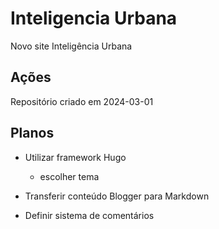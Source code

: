 # Inteligencia Urbana

Novo site Inteligência Urbana

## Ações

Repositório criado em 2024-03-01

## Planos

- Utilizar framework Hugo
  - escolher tema

- Transferir conteúdo Blogger para Markdown

- Definir sistema de comentários